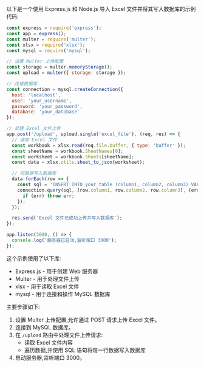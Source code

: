以下是一个使用 Express.js 和 Node.js 导入 Excel 文件并将其写入数据库的示例代码:

```javascript
const express = require('express');
const app = express();
const multer = require('multer');
const xlsx = require('xlsx');
const mysql = require('mysql');

// 设置 Multer 上传配置
const storage = multer.memoryStorage();
const upload = multer({ storage: storage });

// 连接数据库
const connection = mysql.createConnection({
  host: 'localhost',
  user: 'your_username',
  password: 'your_password',
  database: 'your_database'
});

// 处理 Excel 文件上传
app.post('/upload', upload.single('excel_file'), (req, res) => {
  // 读取 Excel 文件
  const workbook = xlsx.read(req.file.buffer, { type: 'buffer' });
  const sheetName = workbook.SheetNames[0];
  const worksheet = workbook.Sheets[sheetName];
  const data = xlsx.utils.sheet_to_json(worksheet);

  // 将数据写入数据库
  data.forEach(row => {
    const sql = 'INSERT INTO your_table (column1, column2, column3) VALUES (?, ?, ?)';
    connection.query(sql, [row.column1, row.column2, row.column3], (err, result) => {
      if (err) throw err;
    });
  });

  res.send('Excel 文件已成功上传并写入数据库');
});

app.listen(3000, () => {
  console.log('服务器已启动,监听端口 3000');
});
```

这个示例使用了以下库:

- Express.js - 用于创建 Web 服务器
- Multer - 用于处理文件上传
- xlsx - 用于读取 Excel 文件
- mysql - 用于连接和操作 MySQL 数据库

主要步骤如下:

1. 设置 Multer 上传配置,允许通过 POST 请求上传 Excel 文件。
2. 连接到 MySQL 数据库。
3. 在 `/upload` 路由中处理文件上传请求:
   - 读取 Excel 文件内容
   - 遍历数据,并使用 SQL 语句将每一行数据写入数据库
4. 启动服务器,监听端口 3000。
